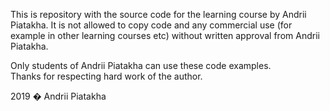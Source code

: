 This is repository with the source code for the learning course by Andrii Piatakha.
It is not allowed to copy code and any commercial use (for example in other learning courses etc) without written approval from Andrii Piatakha.

Only students of Andrii Piatakha can use these code examples.  
Thanks for respecting hard work of the author.

2019 � Andrii Piatakha
